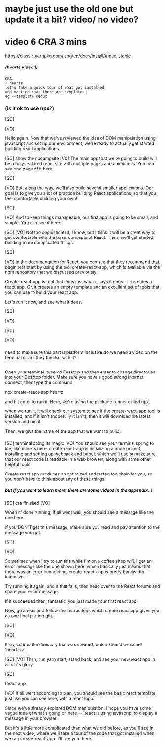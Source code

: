 # maybe just use the old one but update it a bit? video/ no video?

# video 6 CRA 3 mins

https://classic.yarnpkg.com/lang/en/docs/install/#mac-stable

##### (hearts video 1)

    CRA.
    - heartz
    let's take a quick tour of what got installed
    and mention that there are templates
    eg --template redux

### (is it ok to use npx?)

[SC]

[VO]

Hello again. Now that we've reviewed the idea of DOM manipulation using javascript and set up our environment, we're ready to actually get started building react applications.

[SC]
show the nucampsite
[VO]
The main app that we're going to build will be a fully featured react site with multiple pages and animations. You can see one page of it here.

[SC]

[VO]
But, along the way, we'll also build several smaller applications. Our goal is to give you a lot of practice building React applications, so that you feel comfortable building your own!

[SC]

[VO]
And to keep things manageable, our first app is going to be small, and simple. You can see it here.

[SC]
[VO]
Not too sophisticated, I know, but I think it will be a great way to get comfortable with the basic concepts of React. Then, we'll get started building more complicated things.

[SC]

[VO]
In the documentation for React, you can see that they recommend that beginners start by using the tool create-react-app, which is available via the npm repository that we discussed previously.

Create-react-app is tool that does just what it says it does -- it creates a react app. Or, it creates an empty template and an excellent set of tools that you can use to build your react app.

Let's run it now, and see what it does.

[SC]

[VO]

[SC]

[VO]

###

need to make sure this part is platform inclusive
do we need a video on the terminal or are they familiar with it?

##

Open your terminal. type cd Desktop and then enter to change directories into your Desktop folder. Make sure you have a good strong internet connect, then type the command

npx create-react-app heartz

and hit enter to run it. Here, we're using the package runner called npx.

when we run it, it will check our system to see if the create-react-app tool is installed, and if it isn't (hopefully it isn't), then it will download the latest version and run it.

Then, we give the name of the app that we want to build.

###

[SC]
terminal doing its magic
[VO]
You should see your terminal spring to life, like mine is here. create-react-app is initializing a node project, installing and setting up webpack and babel, which we'll use to make sure that our react code is readable in a web browser, along with some other helpful tools.

Create react app produces an optimized and tested toolchain for you, so you don't have to think about any of these things.

##### but if you want to learn more, there are some videos in the appendix..)

[SC]
cra finished
[VO]

When it' done running, if all went well, you should see a message like the one here.

If you DON'T get this message, make sure you read and pay attention to the message you got.

[SC]

[VO]

Sometimes when I try to run this while I'm on a coffee shop wifi, I get an error message like the one shown here, which basically just means that there was an error connecting, create-react-app is pretty bandwidth intensive.

Try running it again, and if that fails, then head over to the React forums and share your error message.

If it succeeded then, fantastic, you just made your first react app!

Now, go ahead and follow the instructions which create react app gives you as one final parting gift.

[SC]

[VO]

First, cd into the directory that was created, which should be called 'heartzzz'.

[SC]
[VO]
Then, run yarn start, stand back, and see your new react app in all of its glory.

[SC]

React app

[VO]
If all went according to plan, you should see the basic react template, just like you can see here, with a react logo.

Since we've already explored DOM manipulation, I hope you have some vague idea of what's going on here -- React is using javascript to display a message in your browser.

But it's a little more complicated than what we did before, as you'll see in the next video, where we'll take a tour of the code that got installed when we ran create-react-app. I'll see you there.
